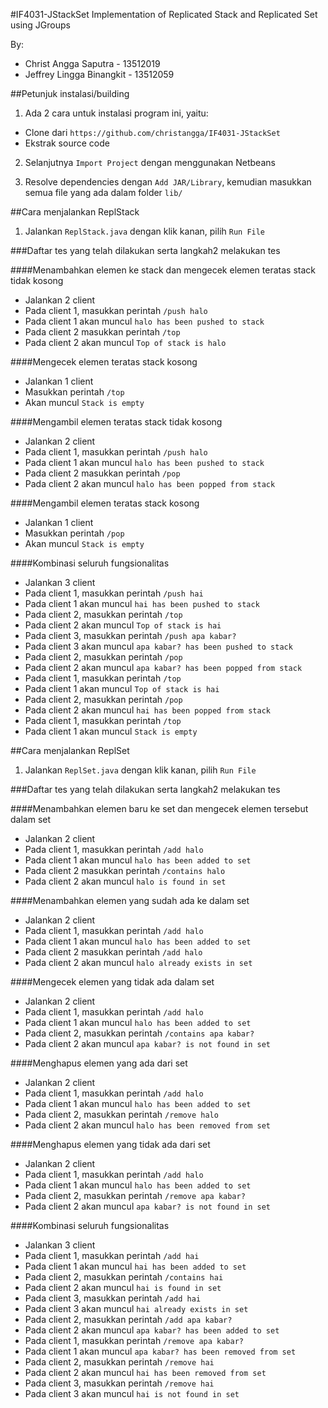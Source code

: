 #IF4031-JStackSet
Implementation of Replicated Stack and Replicated Set using JGroups

By:
- Christ Angga Saputra - 13512019
- Jeffrey Lingga Binangkit - 13512059

##Petunjuk instalasi/building
1. Ada 2 cara untuk instalasi program ini, yaitu:
  - Clone dari `https://github.com/christangga/IF4031-JStackSet`
  - Ekstrak source code

2. Selanjutnya `Import Project` dengan menggunakan Netbeans

3. Resolve dependencies dengan `Add JAR/Library`, kemudian masukkan semua file yang ada dalam folder `lib/`

##Cara menjalankan ReplStack
1. Jalankan `ReplStack.java` dengan klik kanan, pilih `Run File`

###Daftar tes yang telah dilakukan serta langkah2 melakukan tes

####Menambahkan elemen ke stack dan mengecek elemen teratas stack tidak kosong
  - Jalankan 2 client
  - Pada client 1, masukkan perintah `/push halo`
  - Pada client 1 akan muncul `halo has been pushed to stack`
  - Pada client 2 masukkan perintah `/top`
  - Pada client 2 akan muncul `Top of stack is halo`

####Mengecek elemen teratas stack kosong
  - Jalankan 1 client
  - Masukkan perintah `/top`
  - Akan muncul `Stack is empty`

####Mengambil elemen teratas stack tidak kosong
  - Jalankan 2 client
  - Pada client 1, masukkan perintah `/push halo`
  - Pada client 1 akan muncul `halo has been pushed to stack`
  - Pada client 2 masukkan perintah `/pop`
  - Pada client 2 akan muncul `halo has been popped from stack`

####Mengambil elemen teratas stack kosong
  - Jalankan 1 client
  - Masukkan perintah `/pop`
  - Akan muncul `Stack is empty`

####Kombinasi seluruh fungsionalitas
  - Jalankan 3 client
  - Pada client 1, masukkan perintah `/push hai`
  - Pada client 1 akan muncul `hai has been pushed to stack`
  - Pada client 2, masukkan perintah `/top`
  - Pada client 2 akan muncul `Top of stack is hai`
  - Pada client 3, masukkan perintah `/push apa kabar?`
  - Pada client 3 akan muncul `apa kabar? has been pushed to stack`
  - Pada client 2, masukkan perintah `/pop`
  - Pada client 2 akan muncul `apa kabar? has been popped from stack`
  - Pada client 1, masukkan perintah `/top`
  - Pada client 1 akan muncul `Top of stack is hai`
  - Pada client 2, masukkan perintah `/pop`
  - Pada client 2 akan muncul `hai has been popped from stack`
  - Pada client 1, masukkan perintah `/top`
  - Pada client 1 akan muncul `Stack is empty`

##Cara menjalankan ReplSet
1. Jalankan `ReplSet.java` dengan klik kanan, pilih `Run File`

###Daftar tes yang telah dilakukan serta langkah2 melakukan tes

####Menambahkan elemen baru ke set dan mengecek elemen tersebut dalam set
  - Jalankan 2 client
  - Pada client 1, masukkan perintah `/add halo`
  - Pada client 1 akan muncul `halo has been added to set`
  - Pada client 2 masukkan perintah `/contains halo`
  - Pada client 2 akan muncul `halo is found in set`

####Menambahkan elemen yang sudah ada ke dalam set
  - Jalankan 2 client
  - Pada client 1, masukkan perintah `/add halo`
  - Pada client 1 akan muncul `halo has been added to set`
  - Pada client 2 masukkan perintah `/add halo`
  - Pada client 2 akan muncul `halo already exists in set`

####Mengecek elemen yang tidak ada dalam set
  - Jalankan 2 client
  - Pada client 1, masukkan perintah `/add halo`
  - Pada client 1 akan muncul `halo has been added to set`
  - Pada client 2, masukkan perintah `/contains apa kabar?`
  - Pada client 2 akan muncul `apa kabar? is not found in set`

####Menghapus elemen yang ada dari set
  - Jalankan 2 client
  - Pada client 1, masukkan perintah `/add halo`
  - Pada client 1 akan muncul `halo has been added to set`
  - Pada client 2, masukkan perintah `/remove halo`
  - Pada client 2 akan muncul `halo has been removed from set`

####Menghapus elemen yang tidak ada dari set
  - Jalankan 2 client
  - Pada client 1, masukkan perintah `/add halo`
  - Pada client 1 akan muncul `halo has been added to set`
  - Pada client 2, masukkan perintah `/remove apa kabar?`
  - Pada client 2 akan muncul `apa kabar? is not found in set`

####Kombinasi seluruh fungsionalitas
  - Jalankan 3 client
  - Pada client 1, masukkan perintah `/add hai`
  - Pada client 1 akan muncul `hai has been added to set`
  - Pada client 2, masukkan perintah `/contains hai`
  - Pada client 2 akan muncul `hai is found in set`
  - Pada client 3, masukkan perintah `/add hai`
  - Pada client 3 akan muncul `hai already exists in set`
  - Pada client 2, masukkan perintah `/add apa kabar?`
  - Pada client 2 akan muncul `apa kabar? has been added to set`
  - Pada client 1, masukkan perintah `/remove apa kabar?`
  - Pada client 1 akan muncul `apa kabar? has been removed from set`
  - Pada client 2, masukkan perintah `/remove hai`
  - Pada client 2 akan muncul `hai has been removed from set`
  - Pada client 3, masukkan perintah `/remove hai`
  - Pada client 3 akan muncul `hai is not found in set`
